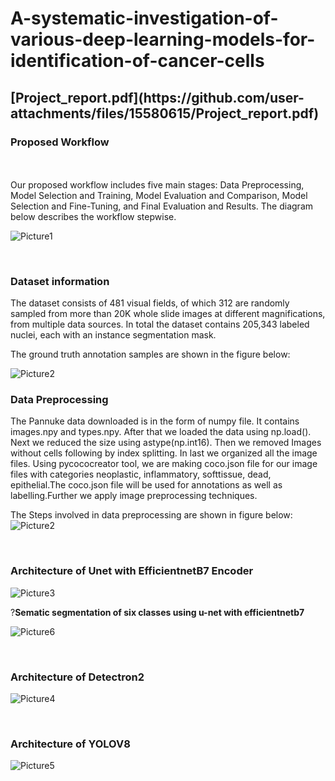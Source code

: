 # A-systematic-investigation-of-various-deep-learning-models-for-identification-of-cancer-cells


<H2>[Project_report.pdf](https://github.com/user-attachments/files/15580615/Project_report.pdf)</H2>


<H3>Proposed Workflow</H3> 
<BR></BR>
Our proposed workflow includes five main stages: Data Preprocessing, Model Selection and Training, Model Evaluation and Comparison, Model Selection and Fine-Tuning, and Final Evaluation and Results. The diagram below describes the workflow stepwise.

![Picture1](https://github.com/srinivas21109/A-systematic-investigation-of-various-deep-learning-models-for-identification-of-cancer-cells/assets/119849011/270770c6-d2c1-4b76-a82a-f1ce1294e8a7)

<br>


<H3>Dataset information</H3>
The dataset consists of 481 visual fields, of which 312 are randomly sampled from more than 20K whole slide images at different magnifications, from multiple data sources. In total the dataset contains 205,343 labeled nuclei, each with an instance segmentation mask.

The ground truth annotation samples are shown in the figure below:

![Picture2](https://github.com/srinivas21109/A-systematic-investigation-of-various-deep-learning-models-for-identification-of-cancer-cells/assets/119849011/fa713608-3a61-4c63-a6aa-25d659778ea8)

<H3>Data Preprocessing</H3>

The Pannuke data downloaded is in the form of numpy file. It contains images.npy and types.npy. After that we loaded the data using np.load(). Next we reduced the size using astype(np.int16). Then we removed Images without cells following by index splitting. In last we organized all the image files. Using pycococreator tool, we are making coco.json file for our image files with categories neoplastic, inflammatory, softtissue, dead, epithelial.The coco.json file will be used for annotations as well as labelling.Further we apply image preprocessing techniques.

The Steps involved in data preprocessing are shown in figure below:
![Picture2](https://github.com/srinivas21109/A-systematic-investigation-of-various-deep-learning-models-for-identification-of-cancer-cells/assets/119849011/a272fe9d-67b3-406c-b79c-5531a579a393)

<br>

<H3>Architecture of Unet with EfficientnetB7 Encoder</H3>

![Picture3](https://github.com/srinivas21109/A-systematic-investigation-of-various-deep-learning-models-for-identification-of-cancer-cells/assets/119849011/8b01899e-cb08-4e07-9351-ecc0b0307680)

<p align:center>?<b>Sematic segmentation of six classes using u-net with efficientnetb7</b></p>

![Picture6](https://github.com/srinivas21109/A-systematic-investigation-of-various-deep-learning-models-for-identification-of-cancer-cells/assets/119849011/66c982fc-cfc7-4122-9e5b-711afaa3eaf5)

<br>

<H3>Architecture of Detectron2</H3>

![Picture4](https://github.com/srinivas21109/A-systematic-investigation-of-various-deep-learning-models-for-identification-of-cancer-cells/assets/119849011/441cf0a7-34b0-41e7-bb44-53ed4563888d)

<br>
<H3>Architecture of YOLOV8</H3>

![Picture5](https://github.com/srinivas21109/A-systematic-investigation-of-various-deep-learning-models-for-identification-of-cancer-cells/assets/119849011/d6a992d5-7fe5-4b4e-bb2e-5fc32899267f)





